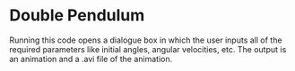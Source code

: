 # Double Pendulum

Running this code opens a dialogue box in which the user inputs all of the required parameters like initial angles, angular velocities, etc. The output is an animation and a .avi file of the animation.

